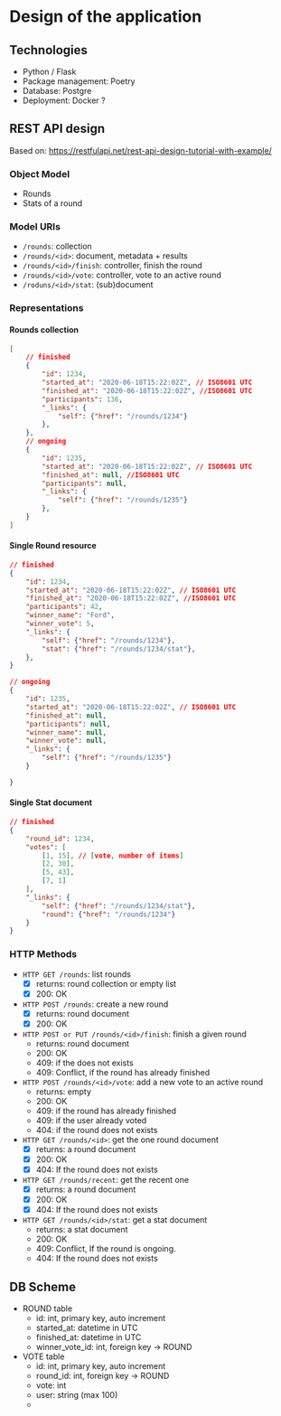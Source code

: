 # Design of the application

## Technologies

- Python / Flask
- Package management: Poetry
- Database: Postgre
- Deployment: Docker ?

## REST API design

Based on: https://restfulapi.net/rest-api-design-tutorial-with-example/

### Object Model

- Rounds
- Stats of a round

### Model URIs

- `/rounds`: collection
- `/rounds/<id>`: document, metadata + results
- `/rounds/<id>/finish`: controller, finish the round
- `/rounds/<id>/vote`: controller, vote to an active round
- `/roduns/<id>/stat`: (sub)document

### Representations

#### Rounds collection

```json
[
    // finished
    {
        "id": 1234,
        "started_at": "2020-06-18T15:22:02Z", // ISO8601 UTC
        "finished_at": "2020-06-18T15:22:02Z", //ISO8601 UTC
        "participants": 136,
        "_links": {
            "self": {"href": "/rounds/1234"}
        },
    },
    // ongoing
    {
        "id": 1235,
        "started_at": "2020-06-18T15:22:02Z", // ISO8601 UTC
        "finished_at": null, //ISO8601 UTC
        "participants": null,
        "_links": {
            "self": {"href": "/rounds/1235"}
        },
    }
]
```

#### Single Round resource

```json
// finished
{
    "id": 1234,
    "started_at": "2020-06-18T15:22:02Z", // ISO8601 UTC
    "finished_at": "2020-06-18T15:22:02Z", //ISO8601 UTC
    "participants": 42,
    "winner_name": "Ford",
    "winner_vote": 5,
    "_links": {
        "self": {"href": "/rounds/1234"},
        "stat": {"href": "/rounds/1234/stat"},
    },
}
```

```json
// ongoing
{
    "id": 1235,
    "started_at": "2020-06-18T15:22:02Z", // ISO8601 UTC
    "finished_at": null,
    "participants": null,
    "winner_name": null,
    "winner_vote": null,
    "_links": {
        "self": {"href": "/rounds/1235"}
    }

}
```

#### Single Stat document

```json
// finished 
{
    "round_id": 1234,
    "votes": [
        [1, 15], // [vote, number of items]
        [2, 30],
        [5, 43],
        [7, 1]
    ],
    "_links": {
        "self": {"href": "/rounds/1234/stat"},
        "round": {"href": "/rounds/1234"}
    }
}
```

### HTTP Methods

- `HTTP GET /rounds`: list rounds
  - [x] returns: round collection or empty list
  - [x] 200: OK
- `HTTP POST /rounds`: create a new round
  - [x] returns: round document
  - [x] 200: OK
- `HTTP POST or PUT /rounds/<id>/finish`: finish a given round
  - returns: round document
  - 200: OK
  - 409: if the <id> does not exists
  - 409: Conflict, if the round has already finished
- `HTTP POST /rounds/<id>/vote`: add a new vote to an active round
  - returns: empty
  - 200: OK
  - 409: if the round has already finished
  - 409: if the user already voted
  - 404: if the round does not exists
- `HTTP GET /rounds/<id>`: get the one round document
  - [x] returns: a round document
  - [x] 200: OK
  - [x] 404: If the round does not exists
- `HTTP GET /rounds/recent`: get the recent one
  - [x] returns: a round document
  - [x] 200: OK
  - [x] 404: If the round does not exists
- `HTTP GET /rounds/<id>/stat`: get a stat document
  - returns: a stat document
  - 200: OK
  - 409: Conflict, If the round is ongoing.
  - 404: If the round does not exists

## DB Scheme

- ROUND table
  - id: int, primary key, auto increment
  - started_at: datetime in UTC
  - finished_at: datetime in UTC
  - winner_vote_id: int, foreign key -> ROUND
- VOTE table
  - id: int, primary key, auto increment
  - round_id: int, foreign key -> ROUND
  - vote: int
  - user: string (max 100)
  - 
